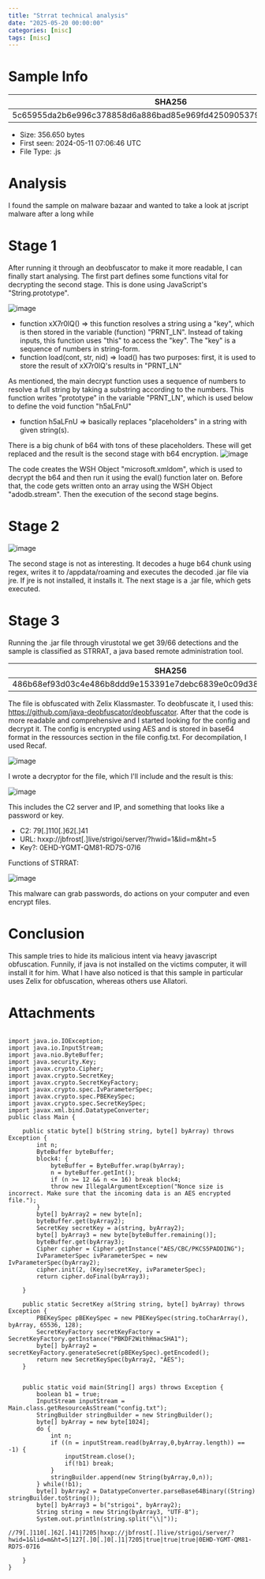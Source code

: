```yaml
---
title: "Strrat technical analysis"
date: "2025-05-20 00:00:00"
categories: [misc]
tags: [misc]
---
```


# Sample Info

| SHA256|
|---------------------------------------------------------------------------------|
|5c65955da2b6e996c378858d6a886bad85e969fd42509053794cb8ad64630894 |

* Size:  356.650 bytes
* First seen:  2024-05-11 07:06:46 UTC
* File Type:  .js

# Analysis
I found the sample on malware bazaar and wanted to take a look at jscript malware after a long while

# Stage 1
After running it through an deobfuscator to make it more readable, I can finally start analysing.
The first part defines some functions vital for decrypting the second stage. This is done using JavaScript's "String.prototype".


![image](https://github.com/vrrmin/re-stuff/assets/97342354/1cf3a6c8-334a-4795-9a0d-d792e4991ec2)

* function xX7r0lQ() => this function resolves a string using a "key", which is then stored in the variable (function) "PRNT_LN". Instead of taking inputs, this function uses "this" to access the "key". The "key" is a sequence of numbers in string-form.
* function load(cont, str, nid) => load() has two purposes: first, it is used to store the result of xX7r0lQ's results in "PRNT_LN"

As mentioned, the main decrypt function uses a sequence of numbers to resolve a full string by taking a substring according to the numbers.
This function writes "prototype" in the variable "PRNT_LN", which is used below to define the void function "h5aLFnU"

* function h5aLFnU => basically replaces "placeholders" in a string with given string(s). 

There is a big chunk of b64 with tons of these placeholders. These will get replaced and the result is the second stage with b64 encryption.
![image](https://github.com/vrrmin/re-stuff/assets/97342354/506fdecb-fa9b-4e30-9370-43921c438fd2)


The code creates the WSH Object "microsoft.xmldom", which is used to decrypt the b64 and then run it using the eval() function later on. Before that, the code gets written onto an array using the WSH Object "adodb.stream". Then the execution of the second stage begins.

# Stage 2

![image](https://github.com/vrrmin/re-stuff/assets/97342354/5a7fb246-f4d6-4d23-9c8b-c96ecb74ad81)

The second stage is not as interesting. It decodes a huge b64 chunk using regex, writes it to /appdata/roaming and executes the decoded .jar file via jre. If jre is not installed, it installs it. The next stage is a .jar file, which gets executed.

# Stage 3

Running the .jar file through virustotal we get 39/66 detections and the sample is classified as STRRAT, a java based remote administration tool.

| SHA256|
|---------------------------------------------------------------------------------|
|486b68ef93d03c4e486b8ddd9e153391e7debc6839e0c09d38999dd159e30705 |

The file is obfuscated with Zelix Klassmaster. To deobfuscate it, I used this: https://github.com/java-deobfuscator/deobfuscator. After that the code is more readable and comprehensive and I started looking for the config and decrypt it. The config is encrypted using AES and is stored in base64 format in the ressources section in the file config.txt. For decompilation, I used Recaf.

![image](https://github.com/vrrmin/re-stuff/assets/97342354/dc9abd37-0eae-4e65-9c38-3ec6bf819926)

I wrote a decryptor for the file, which I'll include and the result is this:

![image](https://github.com/vrrmin/re-stuff/assets/97342354/a7aceb9a-08c4-4c2c-8826-e77fcad80c4b)

This includes the C2 server and IP, and something that looks like a password or key.

* C2: 79[.]110[.]62[.]41
* URL: hxxp://jbfrost[.]live/strigoi/server/?hwid=1&lid=m&ht=5
* Key?: 0EHD-YGMT-QM81-RD7S-07I6


Functions of STRRAT:

![image](https://github.com/vrrmin/re-stuff/assets/97342354/71926af7-c722-46fc-94b6-cb8c8094b642)

This malware can grab passwords, do actions on your computer and even encrypt files. 


# Conclusion

This sample tries to hide its malicious intent via heavy javascript obfuscation. Funnily, if java is not installed on the victims computer, it will install it for him. What I have also noticed is that this sample in particular uses Zelix for obfuscation, whereas others use Allatori. 


# Attachments

```

import java.io.IOException;
import java.io.InputStream;
import java.nio.ByteBuffer;
import java.security.Key;
import javax.crypto.Cipher;
import javax.crypto.SecretKey;
import javax.crypto.SecretKeyFactory;
import javax.crypto.spec.IvParameterSpec;
import javax.crypto.spec.PBEKeySpec;
import javax.crypto.spec.SecretKeySpec;
import javax.xml.bind.DatatypeConverter;
public class Main {

    public static byte[] b(String string, byte[] byArray) throws Exception {
        int n;
        ByteBuffer byteBuffer;
        block4: {
            byteBuffer = ByteBuffer.wrap(byArray);
            n = byteBuffer.getInt();
            if (n >= 12 && n <= 16) break block4;
            throw new IllegalArgumentException("Nonce size is incorrect. Make sure that the incoming data is an AES encrypted file.");
        }
        byte[] byArray2 = new byte[n];
        byteBuffer.get(byArray2);
        SecretKey secretKey = a(string, byArray2);
        byte[] byArray3 = new byte[byteBuffer.remaining()];
        byteBuffer.get(byArray3);
        Cipher cipher = Cipher.getInstance("AES/CBC/PKCS5PADDING");
        IvParameterSpec ivParameterSpec = new IvParameterSpec(byArray2);
        cipher.init(2, (Key)secretKey, ivParameterSpec);
        return cipher.doFinal(byArray3);

    }

    public static SecretKey a(String string, byte[] byArray) throws Exception {
        PBEKeySpec pBEKeySpec = new PBEKeySpec(string.toCharArray(), byArray, 65536, 128);
        SecretKeyFactory secretKeyFactory = SecretKeyFactory.getInstance("PBKDF2WithHmacSHA1");
        byte[] byArray2 = secretKeyFactory.generateSecret(pBEKeySpec).getEncoded();
        return new SecretKeySpec(byArray2, "AES");
    }


    public static void main(String[] args) throws Exception {
        boolean b1 = true;
        InputStream inputStream = Main.class.getResourceAsStream("config.txt");
        StringBuilder stringBuilder = new StringBuilder();
        byte[] byArray = new byte[1024];
        do {
            int n;
            if ((n = inputStream.read(byArray,0,byArray.length)) == -1) {
                inputStream.close();
                if(!b1) break;
            }
            stringBuilder.append(new String(byArray,0,n));
        } while(!b1);
        byte[] byArray2 = DatatypeConverter.parseBase64Binary((String) stringBuilder.toString());
        byte[] byArray3 = b("strigoi", byArray2);
        String string = new String(byArray3, "UTF-8");
        System.out.println(string.split("\\|"));
        //79[.]110[.]62[.]41|7205|hxxp://jbfrost[.]live/strigoi/server/?hwid=1&lid=m&ht=5|127[.]0[.]0[.]1|7205|true|true|true|0EHD-YGMT-QM81-RD7S-07I6

    }
}
```

